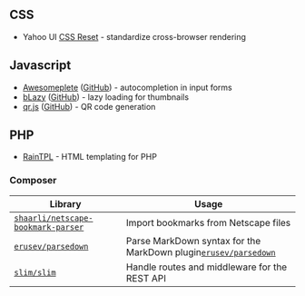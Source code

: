 ## CSS

- Yahoo UI [CSS Reset](http://yuilibrary.com/yui/docs/cssreset/) - standardize cross-browser rendering

## Javascript

- [Awesomeplete](https://leaverou.github.io/awesomplete/) ([GitHub](https://github.com/LeaVerou/awesomplete)) - autocompletion in input forms
- [bLazy](http://dinbror.dk/blazy/) ([GitHub](https://github.com/dinbror/blazy)) - lazy loading for thumbnails
- [qr.js](http://neocotic.com/qr.js/) ([GitHub](https://github.com/neocotic/qr.js)) - QR code generation

## PHP

- [RainTPL](https://github.com/rainphp/raintpl) - HTML templating for PHP

### Composer

Library | Usage
---|---
[`shaarli/netscape-bookmark-parser`](https://packagist.org/packages/shaarli/netscape-bookmark-parser) | Import bookmarks from Netscape files
[`erusev/parsedown`](https://packagist.org/packages/erusev/parsedown) | Parse MarkDown syntax for the MarkDown plugin[`erusev/parsedown`](https://packagist.org/packages/erusev/parsedown-extra) | An extension of Parsedown that adds support for Markdown Extra
[`slim/slim`](https://packagist.org/packages/slim/slim) | Handle routes and middleware for the REST API
